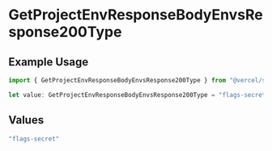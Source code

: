 # GetProjectEnvResponseBodyEnvsResponse200Type

## Example Usage

```typescript
import { GetProjectEnvResponseBodyEnvsResponse200Type } from "@vercel/sdk/models/operations/getprojectenv.js";

let value: GetProjectEnvResponseBodyEnvsResponse200Type = "flags-secret";
```

## Values

```typescript
"flags-secret"
```